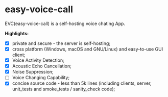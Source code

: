 # easy-voice-call
EVC(easy-voice-call) is a self-hosting voice chating App. 

**Highlights:**
- [x] private and secure - the server is self-hosting;
- [x] cross platform (Windows, macOS and GNU/Linux) and easy-to-use GUI client;
- [x] Voice Activity Detection; 
- [x] Acoustic Echo Cancellation; 
- [x] Noise Suppression;
- [ ] Voice Changing Capability;
- [x] concise source code - less than 5k lines (including clients, server, unit_tests and smoke_tests / sanity_check code);
